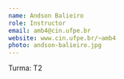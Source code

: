 ```yaml
---
name: Andson Balieiro
role: Instructor
email: amb4@cin.ufpe.br
website: www.cin.ufpe.br/~amb4
photo: andson-balieiro.jpg
---
```

Turma: T2
